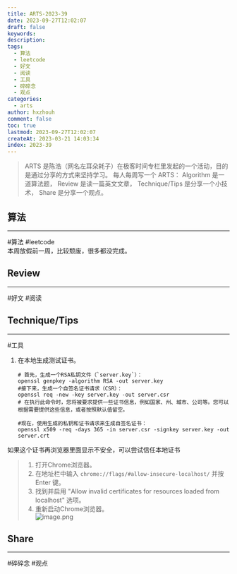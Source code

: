 ```yaml
---
title: ARTS-2023-39
date: 2023-09-27T12:02:07
draft: false
keywords: 
description: 
tags:
  - 算法
  - leetcode
  - 好文
  - 阅读
  - 工具
  - 碎碎念
  - 观点
categories:
  - arts
author: hxzhouh
comment: false
toc: true
lastmod: 2023-09-27T12:02:07
createAt: 2023-03-21 14:03:34
index: 2023-39
---
```


>ARTS 是陈浩（网名左耳朵耗子）在极客时间专栏里发起的一个活动，目的是通过分享的方式来坚持学习。 每人每周写一个 ARTS： Algorithm 是一道算法题， Review 是读一篇英文文章， Technique/Tips 是分享一个小技术， Share 是分享一个观点。

<!-- more -->

## 算法
---
#算法 #leetcode  
本周放假前一周，比较颓废，很多都没完成。
## Review
---
#好文 #阅读

## Technique/Tips
---
#工具  

1. 在本地生成测试证书。
	```shell
	# 首先，生成一个RSA私钥文件（`server.key`）：
	openssl genpkey -algorithm RSA -out server.key
	#接下来，生成一个自签名证书请求（CSR）：
	openssl req -new -key server.key -out server.csr
	# 在执行此命令时，您将被要求提供一些证书信息，例如国家、州、城市、公司等。您可以根据需要提供这些信息，或者按照默认值留空。

	#现在，使用生成的私钥和证书请求来生成自签名证书：
	openssl x509 -req -days 365 -in server.csr -signkey server.key -out server.crt
	```
如果这个证书再浏览器里面显示不安全，可以尝试信任本地证书

>1. 打开Chrome浏览器。  
>2. 在地址栏中输入 `chrome://flags/#allow-insecure-localhost/` 并按 Enter 键。  
>3. 找到并启用 "Allow invalid certificates for resources loaded from localhost" 选项。 
>4. 重新启动Chrome浏览器。  
![image.png](https://images.hxzhouh.com/blog-images/2023/09/c72bb8fc1990bb18c394ae237d8b4ad9.png)

## Share
---
#碎碎念 #观点

